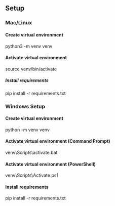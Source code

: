 ## Setup

### Mac/Linux
#### Create virtual environment
python3 -m venv venv

#### Activate virtual environment
source venv/bin/activate

##### Install requirements
pip install -r requirements.txt


### Windows Setup
#### Create virtual environment
python -m venv venv

#### Activate virtual environment (Command Prompt)
venv\Scripts\activate.bat

#### Activate virtual environment (PowerShell)
venv\Scripts\Activate.ps1

#### Install requirements
pip install -r requirements.txt